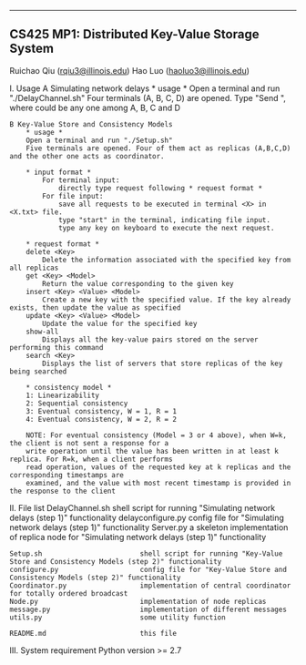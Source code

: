 -------------------------------------------------
 CS425 MP1: Distributed Key-Value Storage System
-------------------------------------------------

Ruichao Qiu (rqiu3@illinois.edu)
Hao Luo		(haoluo3@illinois.edu)

I. Usage
	A Simulating network delays
		* usage *
		Open a terminal and run "./DelayChannel.sh"
		Four terminals (A, B, C, D) are opened.
		Type "Send <message> <destination>", where <destination> could be any one among A, B, C and D

	B Key-Value Store and Consistency Models
		* usage *
		Open a terminal and run "./Setup.sh"
		Five terminals are opened. Four of them act as replicas (A,B,C,D) and the other one acts as coordinator.
		
		* input format *
			For terminal input:
				directly type request following * request format *
			For file input:
				save all requests to be executed in terminal <X> in <X.txt> file.
				type "start" in the terminal, indicating file input.
				type any key on keyboard to execute the next request.

		* request format *
		delete <Key>
			Delete the information associated with the specified key from all replicas
		get <Key> <Model>
			Return the value corresponding to the given key
		insert <Key> <Value> <Model>
			Create a new key with the specified value. If the key already exists, then update the value as specified
		update <Key> <Value> <Model> 
			Update the value for the specified key
		show-all
			Displays all the key-value pairs stored on the server performing this command
		search <Key>
			Displays the list of servers that store replicas of the key being searched

		* consistency model *
		1: Linearizability
		2: Sequential consistency
		3: Eventual consistency, W = 1, R = 1
		4: Eventual consistency, W = 2, R = 2

		NOTE: For eventual consistency (Model = 3 or 4 above), when W=k, the client is not sent a response for a
		write operation until the value has been written in at least k replica. For R=k, when a client performs
		read operation, values of the requested key at k replicas and the corresponding timestamps are
		examined, and the value with most recent timestamp is provided in the response to the client


II. File list
	DelayChannel.sh 				shell script for running "Simulating network delays (step 1)" functionality
	delayconfigure.py 				config file for "Simulating network delays (step 1)" functionality
	Server.py 						a skeleton implementation of replica node for "Simulating network delays (step 1)" functionality

	Setup.sh 						shell script for running "Key-Value Store and Consistency Models (step 2)" functionality
	configure.py 					config file for "Key-Value Store and Consistency Models (step 2)" functionality
	Coordinator.py 					implementation of central coordinator for totally ordered broadcast
	Node.py 						implementation of node replicas
	message.py 						implementation of different messages
	utils.py 						some utility function

	README.md                       this file


III. System requirement
	Python version >= 2.7
